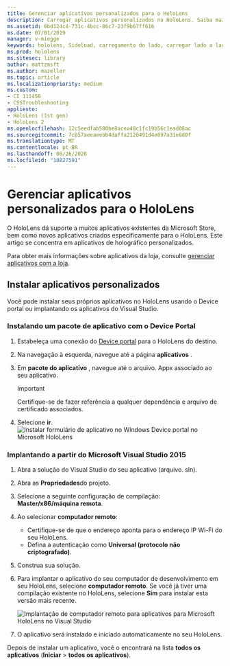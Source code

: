 ```yaml
---
title: Gerenciar aplicativos personalizados para o HoloLens
description: Carregar aplicativos personalizados no HoloLens. Saiba mais sobre como instalar e desinstalar os aplicativos do holográfico.
ms.assetid: 6bd124c4-731c-4bcc-86c7-23f9b67ff616
ms.date: 07/01/2019
manager: v-miegge
keywords: hololens, Sideload, carregamento do lado, carregar lado a lado, loja, UWP, aplicativo, instalar
ms.prod: hololens
ms.sitesec: library
author: mattzmsft
ms.author: mazeller
ms.topic: article
ms.localizationpriority: medium
ms.custom:
- CI 111456
- CSSTroubleshooting
appliesto:
- HoloLens (1st gen)
- HoloLens 2
ms.openlocfilehash: 12c5eedfab580be8acea48c1fc19b56c1ead08ac
ms.sourcegitcommit: 7c057aeeaeebb4daffa2120491d4e897a31e8d0f
ms.translationtype: MT
ms.contentlocale: pt-BR
ms.lasthandoff: 06/26/2020
ms.locfileid: "10827591"
---
```

# Gerenciar aplicativos personalizados para o HoloLens

O HoloLens dá suporte a muitos aplicativos existentes da Microsoft Store, bem como novos aplicativos criados especificamente para o HoloLens. Este artigo se concentra em aplicativos de holográfico personalizados.  

Para obter mais informações sobre aplicativos da loja, consulte [gerenciar aplicativos com a loja](holographic-store-apps.md).

## Instalar aplicativos personalizados

Você pode instalar seus próprios aplicativos no HoloLens usando o Device portal ou implantando os aplicativos do Visual Studio.

### Instalando um pacote de aplicativo com o Device Portal

1. Estabeleça uma conexão do [Device portal](https://docs.microsoft.com/windows/mixed-reality/using-the-windows-device-portal) para o HoloLens do destino.
1. Na navegação à esquerda, navegue até a página **aplicativos** .
1. Em **pacote do aplicativo** , navegue até o arquivo. Appx associado ao seu aplicativo.
   > [!IMPORTANT]
   > Certifique-se de fazer referência a qualquer dependência e arquivo de certificado associados.

1. Selecione **ir**.
   ![Instalar formulário de aplicativo no Windows Device portal no Microsoft HoloLens](images/deviceportal-appmanager.jpg)

### Implantando a partir do Microsoft Visual Studio 2015

1. Abra a solução do Visual Studio do seu aplicativo (arquivo. sln).
1. Abra as **Propriedades**do projeto.
1. Selecione a seguinte configuração de compilação: **Master/x86/máquina remota**.
1. Ao selecionar **computador remoto**:
   - Certifique-se de que o endereço aponta para o endereço IP Wi-Fi do seu HoloLens.
   - Defina a autenticação como **Universal (protocolo não criptografado)**.
1. Construa sua solução.
1. Para implantar o aplicativo do seu computador de desenvolvimento em seu HoloLens, selecione **computador remoto**. Se você já tiver uma compilação existente no HoloLens, selecione **Sim** para instalar esta versão mais recente.  

   ![Implantação de computador remoto para aplicativos para Microsoft HoloLens no Visual Studio](images/vs2015-remotedeployment.jpg)  
1. O aplicativo será instalado e iniciado automaticamente no seu HoloLens.

Depois de instalar um aplicativo, você o encontrará na lista **todos os aplicativos** (**Iniciar**  >  **todos os aplicativos**).
